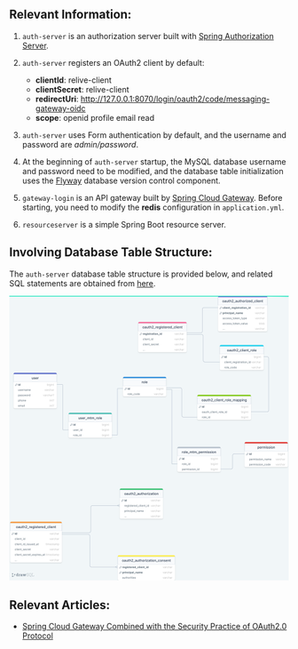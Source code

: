 ## Relevant Information:

1. `auth-server` is an authorization server built
   with [Spring Authorization Server](https://spring.io/projects/spring-authorization-server).

2. `auth-server` registers an OAuth2 client by default:
    - **clientId**: relive-client
    - **clientSecret**: relive-client
    - **redirectUri**: http://127.0.0.1:8070/login/oauth2/code/messaging-gateway-oidc
    - **scope**: openid profile email read

3. `auth-server` uses Form authentication by default, and the username and password are
   *admin/password*.

4. At the beginning of `auth-server` startup, the MySQL database username and password need to be modified, and the
   database table initialization uses the [Flyway](https://flywaydb.org/) database version control component.

5. `gateway-login` is an API gateway built by [Spring Cloud Gateway](https://spring.io/projects/spring-cloud-gateway).
   Before starting, you need to modify the **redis** configuration in `application.yml`.

6. `resourceserver` is a simple Spring Boot resource server.

## Involving Database Table Structure:

The `auth-server` database table structure is provided below, and related SQL statements are obtained
from [here](https://github.com/ReLive27/spring-security-oauth2-sample/tree/main/gateway-oauth2-login/auth-server/src/main/resources/db/migration).

![](./images/drawSQL-gateway-oauth2.png)

## Relevant Articles:

- [Spring Cloud Gateway Combined with the Security Practice of OAuth2.0 Protocol](https://relive27.github.io/blog/spring-gateway-oauth2)
